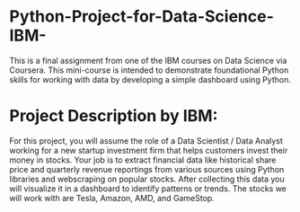 # Python-Project-for-Data-Science-IBM-
This is a final assignment from one of the IBM courses on Data Science via Coursera. This mini-course is intended to demonstrate foundational Python skills for working with data by developing a simple dashboard using Python.

# Project Description by IBM: 
For this project, you will assume the role of a Data Scientist / Data Analyst working for a new startup investment firm that helps customers invest their money in stocks. Your job is to extract financial data like historical share price and quarterly revenue reportings from various sources using Python libraries and webscraping on popular stocks. After collecting this data you will visualize it in a dashboard to identify patterns or trends. The stocks we will work with are Tesla, Amazon, AMD, and GameStop.
